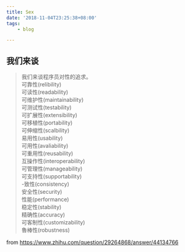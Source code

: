 ```yaml
---
title: Sex
date: '2018-11-04T23:25:38+08:00'
tags:
    - blog

---
```





## 我们来谈

>  我们来谈程序员对性的追求。  
   可靠性(relibility)  
   可读性(readability)  
   可维护性(maintainability)  
   可测试性(testability)  
   可扩展性(extensibility)  
   可移植性(portability)  
   可伸缩性(scalbility)  
   易用性(usability)  
   可用性(avaliability)  
   可重用性(reusability)  
   互操作性(interoperability)  
   可管理性(manageability)  
   可支持性(supportability)  
   -致性(consistency)  
   安全性(security)  
   性能(performance)  
   稳定性(stability)  
   精确性(accuracy)  
   可客制性(customizability)  
   魯棒性(robustness)  
   
   
from https://www.zhihu.com/question/29264868/answer/44134766
